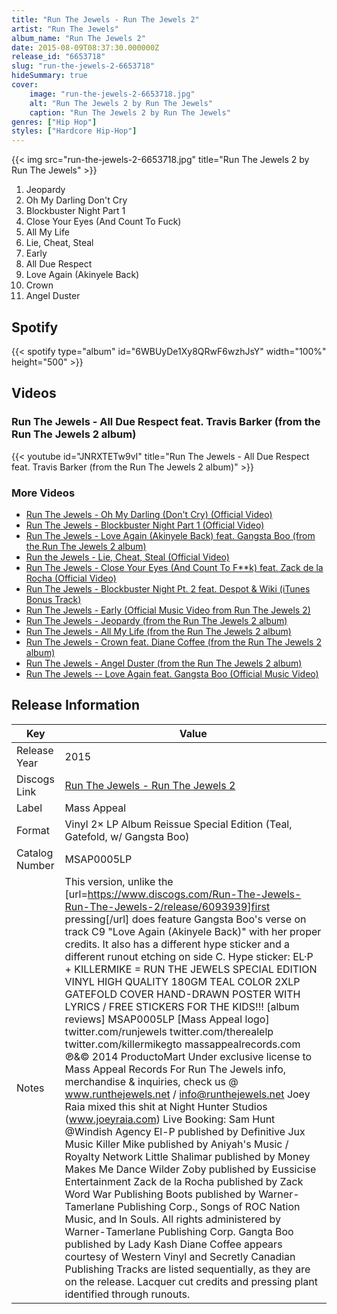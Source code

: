 ```yaml
---
title: "Run The Jewels - Run The Jewels 2"
artist: "Run The Jewels"
album_name: "Run The Jewels 2"
date: 2015-08-09T08:37:30.000000Z
release_id: "6653718"
slug: "run-the-jewels-2-6653718"
hideSummary: true
cover:
    image: "run-the-jewels-2-6653718.jpg"
    alt: "Run The Jewels 2 by Run The Jewels"
    caption: "Run The Jewels 2 by Run The Jewels"
genres: ["Hip Hop"]
styles: ["Hardcore Hip-Hop"]
---
```


{{< img src="run-the-jewels-2-6653718.jpg" title="Run The Jewels 2 by Run The Jewels" >}}

<!-- section break -->

1. Jeopardy
2. Oh My Darling Don't Cry
3. Blockbuster Night Part 1
4. Close Your Eyes (And Count To Fuck)
5. All My Life
6. Lie, Cheat, Steal
7. Early
8. All Due Respect
9. Love Again (Akinyele Back)
10. Crown
11. Angel Duster

<!-- section break -->


## Spotify
{{< spotify type="album" id="6WBUyDe1Xy8QRwF6wzhJsY" width="100%" height="500" >}}



## Videos
### Run The Jewels - All Due Respect feat. Travis Barker (from the Run The Jewels 2 album)
{{< youtube id="JNRXTETw9vI" title="Run The Jewels - All Due Respect feat. Travis Barker (from the Run The Jewels 2 album)" >}}<br>

### More Videos

- [Run The Jewels - Oh My Darling (Don't Cry) (Official Video)](https://www.youtube.com/watch?v=G-S9mtYowPY)
- [Run The Jewels - Blockbuster Night Part 1 (Official Video)](https://www.youtube.com/watch?v=uuWQyfGa1yI)
- [Run The Jewels - Love Again (Akinyele Back) feat. Gangsta Boo (from the Run The Jewels 2 album)](https://www.youtube.com/watch?v=QkZurfE8Gbc)
- [Run the Jewels - Lie, Cheat, Steal (Official Video)](https://www.youtube.com/watch?v=BEOximWoFd0)
- [Run The Jewels - Close Your Eyes (And Count To F**k) feat. Zack de la Rocha (Official Video)](https://www.youtube.com/watch?v=PkGwI7nGehA)
- [Run The Jewels - Blockbuster Night Pt. 2 feat. Despot & Wiki (iTunes Bonus Track)](https://www.youtube.com/watch?v=xACVLLlAoa4)
- [Run The Jewels - Early (Official Music Video from Run The Jewels 2)](https://www.youtube.com/watch?v=pJJyKlRxyvA)
- [Run The Jewels - Jeopardy (from the Run The Jewels 2 album)](https://www.youtube.com/watch?v=6sRQ9q4hzv4)
- [Run The Jewels - All My Life (from the Run The Jewels 2 album)](https://www.youtube.com/watch?v=ZtdRdbjgPBc)
- [Run The Jewels - Crown feat. Diane Coffee (from the Run The Jewels 2 album)](https://www.youtube.com/watch?v=XbZR9JhGJ0Q)
- [Run The Jewels - Angel Duster (from the Run The Jewels 2 album)](https://www.youtube.com/watch?v=6MS-JqECvf4)
- [Run The Jewels -- Love Again feat. Gangsta Boo (Official Music Video)](https://www.youtube.com/watch?v=XIR74qry3IM)


## Release Information
|  Key           | Value                                                |
| ---------------| ---------------------------------------------------- |
| Release Year   | 2015                                   |
| Discogs Link   | [Run The Jewels - Run The Jewels 2](https://www.discogs.com/release/6653718-Run-The-Jewels-Run-The-Jewels-2) |
| Label          | Mass Appeal |
| Format         | Vinyl 2× LP Album Reissue Special Edition (Teal, Gatefold, w/ Gangsta Boo) |
| Catalog Number | MSAP0005LP |
| Notes | This version, unlike the [url=https://www.discogs.com/Run-The-Jewels-Run-The-Jewels-2/release/6093939]first pressing[/url] does feature Gangsta Boo's verse on track C9 "Love Again (Akinyele Back)" with her proper credits. It also has a different hype sticker and a different runout etching on side C.  Hype sticker: EL·P + KILLERMIKE = RUN THE JEWELS SPECIAL EDITION VINYL HIGH QUALITY 180GM TEAL COLOR 2XLP GATEFOLD COVER HAND-DRAWN POSTER WITH LYRICS / FREE STICKERS FOR THE KIDS!!! [album reviews] MSAP0005LP [Mass Appeal logo]  twitter.com/runjewels twitter.com/therealelp twitter.com/killermikegto massappealrecords.com  ℗&© 2014 ProductoMart Under exclusive license to Mass Appeal Records  For Run The Jewels info, merchandise & inquiries, check us @ www.runthejewels.net / info@runthejewels.net  Joey Raia mixed this shit at Night Hunter Studios (www.joeyraia.com) Live Booking: Sam Hunt @Windish Agency  El-P published by Definitive Jux Music Killer Mike published by Aniyah's Music / Royalty Network Little Shalimar published by Money Makes Me Dance Wilder Zoby published by Eussicise Entertainment Zack de la Rocha published by Zack Word War Publishing Boots published by Warner-Tamerlane Publishing Corp., Songs of ROC Nation Music, and In Souls. All rights administered by Warner-Tamerlane Publishing Corp. Gangta Boo published by Lady Kash Diane Coffee appears courtesy of Western Vinyl and Secretly Canadian Publishing  Tracks are listed sequentially, as they are on the release. Lacquer cut credits and pressing plant identified through runouts. |